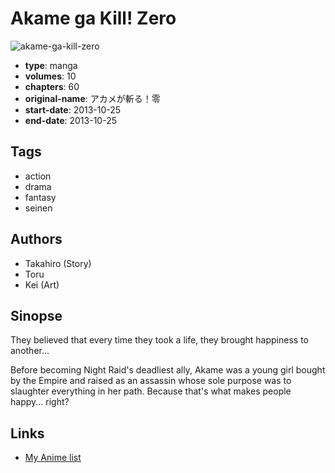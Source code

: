# Akame ga Kill! Zero

![akame-ga-kill-zero](https://cdn.myanimelist.net/images/manga/3/130745.jpg)

-   **type**: manga
-   **volumes**: 10
-   **chapters**: 60
-   **original-name**: アカメが斬る！零
-   **start-date**: 2013-10-25
-   **end-date**: 2013-10-25

## Tags

-   action
-   drama
-   fantasy
-   seinen

## Authors

-   Takahiro (Story)
-   Toru
-   Kei (Art)

## Sinopse

They believed that every time they took a life, they brought happiness to another...

Before becoming Night Raid's deadliest ally, Akame was a young girl bought by the Empire and raised as an assassin whose sole purpose was to slaughter everything in her path. Because that's what makes people happy... right?

## Links

-   [My Anime list](https://myanimelist.net/manga/56165/Akame_ga_Kill_Zero)
